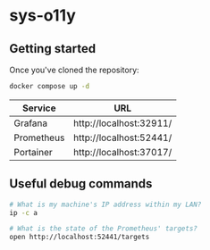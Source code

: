 # sys-o11y

## Getting started

Once you've cloned the repository:

```bash
docker compose up -d
```

| Service    | URL                     |
| ---------- | ----------------------- |
| Grafana    | http://localhost:32911/ |
| Prometheus | http://localhost:52441/ |
| Portainer  | http://localhost:37017/ |

## Useful debug commands

```bash
# What is my machine's IP address within my LAN?
ip -c a

# What is the state of the Prometheus' targets?
open http://localhost:52441/targets
```
